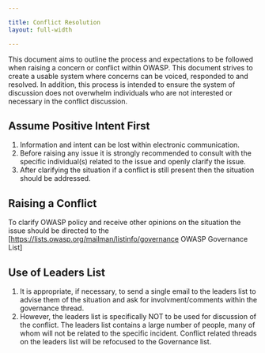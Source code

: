 ```yaml
---

title: Conflict Resolution
layout: full-width

---
```


This document aims to outline the process and expectations to be followed when raising a concern or conflict within OWASP. This document strives to create a usable system where concerns can be voiced, responded to and resolved. In addition, this process is intended to ensure the system of discussion does not overwhelm individuals who are not interested or necessary in the conflict discussion.

## Assume Positive Intent First
1. Information and intent can be lost within electronic communication.
2. Before raising any issue it is strongly recommended to consult with the specific individual(s) related to the issue and openly clarify the issue. 
3. After clarifying the situation if a conflict is still present then the situation should be addressed.

## Raising a Conflict
To clarify OWASP policy and receive other opinions on the situation the issue should be directed to the [https://lists.owasp.org/mailman/listinfo/governance OWASP Governance List]

## Use of Leaders List
1. It is appropriate, if necessary, to send a single email to the leaders list to advise them of the situation and ask for involvment/comments within the governance thread.
2. However, the leaders list is specifically NOT to be used for discussion of the conflict. The leaders list contains a large number of people, many of whom will not be related to the specific incident. Conflict related threads on the leaders list will be refocused to the Governance list.

